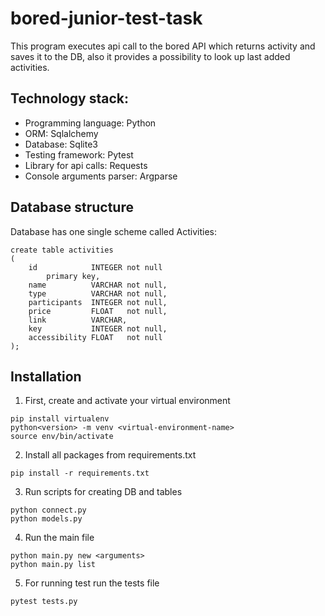# bored-junior-test-task
This program executes api call to the bored API which returns activity and saves it to the DB, also
it provides a possibility to look up last added activities.

## Technology stack:
- Programming language: Python
- ORM: Sqlalchemy
- Database: Sqlite3
- Testing framework: Pytest
- Library for api calls: Requests
- Console arguments parser: Argparse

## Database structure
Database has one single scheme called Activities:
```
create table activities
(
    id            INTEGER not null
        primary key,
    name          VARCHAR not null,
    type          VARCHAR not null,
    participants  INTEGER not null,
    price         FLOAT   not null,
    link          VARCHAR,
    key           INTEGER not null,
    accessibility FLOAT   not null
);
```
## Installation
1. First, create and activate your virtual environment
```
pip install virtualenv
python<version> -m venv <virtual-environment-name>
source env/bin/activate
```
2. Install all packages from requirements.txt
```
pip install -r requirements.txt
```
3. Run scripts for creating DB and tables
```
python connect.py
python models.py
```
4. Run the main file
```
python main.py new <arguments>
python main.py list
```
5. For running test run the tests file
```
pytest tests.py
```
